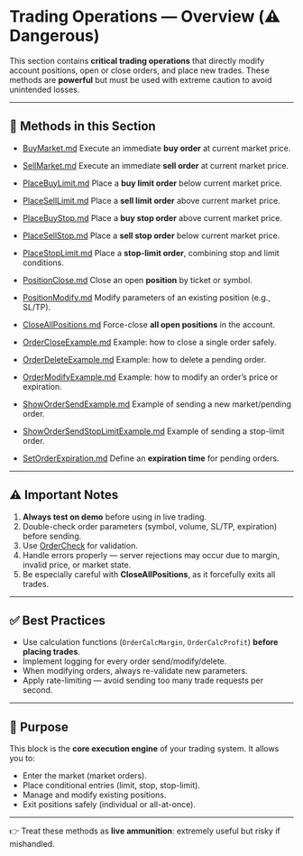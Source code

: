 # Trading Operations — Overview (⚠️ Dangerous)

This section contains **critical trading operations** that directly modify account positions, open or close orders, and place new trades. These methods are **powerful** but must be used with extreme caution to avoid unintended losses.

---

## 📂 Methods in this Section

* [BuyMarket.md](BuyMarket.md)
  Execute an immediate **buy order** at current market price.

* [SellMarket.md](SellMarket.md)
  Execute an immediate **sell order** at current market price.

* [PlaceBuyLimit.md](PlaceBuyLimit.md)
  Place a **buy limit order** below current market price.

* [PlaceSellLimit.md](PlaceSellLimit.md)
  Place a **sell limit order** above current market price.

* [PlaceBuyStop.md](PlaceBuyStop.md)
  Place a **buy stop order** above current market price.

* [PlaceSellStop.md](PlaceSellStop.md)
  Place a **sell stop order** below current market price.

* [PlaceStopLimit.md](PlaceStopLimit.md)
  Place a **stop-limit order**, combining stop and limit conditions.

* [PositionClose.md](PositionClose.md)
  Close an open **position** by ticket or symbol.

* [PositionModify.md](PositionModify.md)
  Modify parameters of an existing position (e.g., SL/TP).

* [CloseAllPositions.md](CloseAllPositions.md)
  Force-close **all open positions** in the account.

* [OrderCloseExample.md](OrderCloseExample.md)
  Example: how to close a single order safely.

* [OrderDeleteExample.md](OrderDeleteExample.md)
  Example: how to delete a pending order.

* [OrderModifyExample.md](OrderModifyExample.md)
  Example: how to modify an order’s price or expiration.

* [ShowOrderSendExample.md](ShowOrderSendExample.md)
  Example of sending a new market/pending order.

* [ShowOrderSendStopLimitExample.md](ShowOrderSendStopLimitExample.md)
  Example of sending a stop-limit order.

* [SetOrderExpiration.md](SetOrderExpiration.md)
  Define an **expiration time** for pending orders.

---

## ⚠️ Important Notes

1. **Always test on demo** before using in live trading.
2. Double-check order parameters (symbol, volume, SL/TP, expiration) before sending.
3. Use [OrderCheck](../Calculations_And_PreliminaryVerification/ShowOrderCheck.md) for validation.
4. Handle errors properly — server rejections may occur due to margin, invalid price, or market state.
5. Be especially careful with **CloseAllPositions**, as it forcefully exits all trades.

---

## ✅ Best Practices

* Use calculation functions (`OrderCalcMargin`, `OrderCalcProfit`) **before placing trades**.
* Implement logging for every order send/modify/delete.
* When modifying orders, always re-validate new parameters.
* Apply rate-limiting — avoid sending too many trade requests per second.

---

## 🎯 Purpose

This block is the **core execution engine** of your trading system. It allows you to:

* Enter the market (market orders).
* Place conditional entries (limit, stop, stop-limit).
* Manage and modify existing positions.
* Exit positions safely (individual or all-at-once).

---

👉 Treat these methods as **live ammunition**: extremely useful but risky if mishandled.

